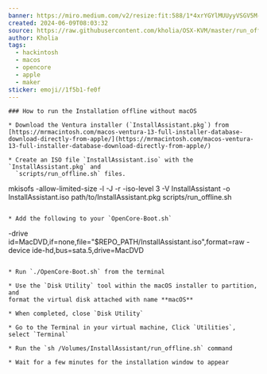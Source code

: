 ```yaml
---
banner: https://miro.medium.com/v2/resize:fit:588/1*4xrYGYlMUUyyVSGV5M-8oQ.png
created: 2024-06-09T08:03:32
source: https://raw.githubusercontent.com/kholia/OSX-KVM/master/run_offline.md
author: Kholia
tags:
  - hackintosh
  - macos
  - opencore
  - apple
  - maker
sticker: emoji//1f5b1-fe0f
---
```



```
### How to run the Installation offline without macOS

* Download the Ventura installer (`InstallAssistant.pkg`) from [https://mrmacintosh.com/macos-ventura-13-full-installer-database-download-directly-from-apple/](https://mrmacintosh.com/macos-ventura-13-full-installer-database-download-directly-from-apple/)

* Create an ISO file `InstallAssistant.iso` with the `InstallAssistant.pkg` and
  `scripts/run_offline.sh` files.

  ```
  mkisofs -allow-limited-size -l -J -r -iso-level 3 -V InstallAssistant -o InstallAssistant.iso path/to/InstallAssistant.pkg scripts/run_offline.sh
  ```

* Add the following to your `OpenCore-Boot.sh`

  ```
  -drive id=MacDVD,if=none,file="$REPO_PATH/InstallAssistant.iso",format=raw
  -device ide-hd,bus=sata.5,drive=MacDVD
  ```

* Run `./OpenCore-Boot.sh` from the terminal

* Use the `Disk Utility` tool within the macOS installer to partition, and
  format the virtual disk attached with name **macOS**

* When completed, close `Disk Utility`

* Go to the Terminal in your virtual machine, Click `Utilities`, select `Terminal`

* Run the `sh /Volumes/InstallAssistant/run_offline.sh` command

* Wait for a few minutes for the installation window to appear
```
> 